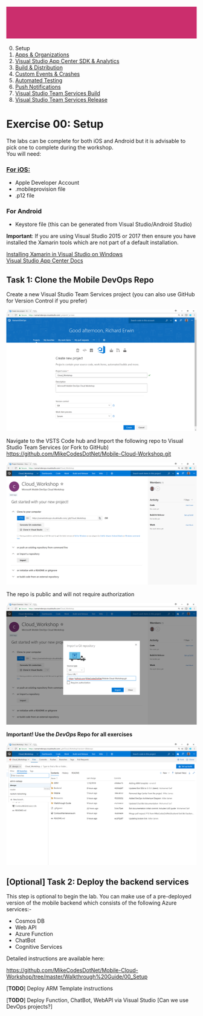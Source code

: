 ![Banner](Assets/Banner.png)

0. Setup
1. [Apps & Organizations](../01_Apps_&_Organizations)
2. [Visual Studio App Center SDK & Analytics](../02_Visual_Studio_App_Center_SDK_&_Analytics)
3. [Build & Distribution](../03_Build_&_Distribution)
4. [Custom Events & Crashes](../04_Custom_Events_&_Crashes)
5. [Automated Testing](../05_Automated_Testing)
6. [Push Notifications](../06_Push_Notifications)
7. [Visual Studio Team Services Build](../07_Visual_Studio_Team_Services_Build)
8. [Visual Studio Team Services Release](../08_Visual_Studio_Team_Services_Release)

# Exercise 00: Setup
The labs can be complete for both iOS and Android but it is advisable to pick one to complete during the workshop.  
You will need:
### [For iOS:]( https://blogs.msdn.microsoft.com/vsappcenter/three-quick-tips-signing-your-ios-apps-with-visual-studio-app-center-build/) 

* Apple Developer Account
* .mobileprovision file
* .p12 file

### For Android

* Keystore file (this can be generated from Visual Studio/Android Studio)

**Important**: If you are using Visual Studio 2015 or 2017 then ensure you have installed the Xamarin tools which are not part of a default installation.  

[Installing Xamarin in Visual Studio on Windows](https://developer.xamarin.com/guides/cross-platform/getting_started/installation/windows/)  
[Visual Studio App Center Docs](https://docs.microsoft.com/en-us/appcenter/)

## Task 1: Clone the Mobile DevOps Repo

Create a new Visual Studio Team Services project (you can also use GitHub for Version Control if you prefer)

![New VSTS Project](Assets/VSTS_New_Project.png)

Navigate to the VSTS Code hub and Import the following repo to Visual Studio Team Services (or Fork to GitHub)  
https://github.com/MikeCodesDotNet/Mobile-Cloud-Workshop.git 

![Blank repo ready for import](Assets/VSTS_Ready_For_Repo_Import.png)

The repo is public and will not require authorization

![Import repo](Assets/VSTS_Import_Repo.png)

**Important! Use the _DevOps_ Repo for all exercises**

![Switching branch in VSTS](Assets/VSTS_Switch_Branch.png)

## [Optional] Task 2: Deploy the backend services

This step is optional to begin the lab.  You can make use of a pre-deployed version of the mobile backend which consists of the following Azure services:-

* Cosmos DB
* Web API
* Azure Function
* ChatBot
* Cognitive Services

Detailed instructions are available here:

https://github.com/MikeCodesDotNet/Mobile-Cloud-Workshop/tree/master/Walkthrough%20Guide/00_Setup 

[**TODO**] Deploy ARM Template instructions

[**TODO**] Deploy Function, ChatBot, WebAPI via Visual Studio 
[Can we use DevOps projects?]
